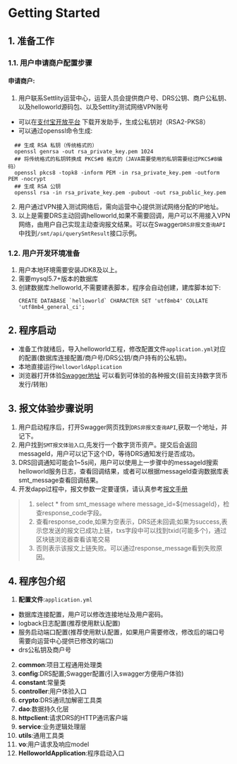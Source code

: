 # Getting Started
## 1. 准备工作
### 1.1. 用户申请商户配置步骤
#### 申请商户:

 1. 用户联系Settlity运营中心，运营人员会提供商户号、DRS公钥、商户公私钥、以及helloworld源码包、以及Settlity测试网络VPN账号
  - 可以在[支付宝开放平台](https://ideservice.alipay.com/ide/getPluginUrl.htm?clientType=assistant&platform=win&channelType=WEB) 下载开发助手，生成公私钥对（RSA2-PKS8）
  - 可以通过openssl命令生成:
  ```shell script
    ## 生成 RSA 私钥（传统格式的）
    openssl genrsa -out rsa_private_key.pem 1024
    ## 将传统格式的私钥转换成 PKCS#8 格式的（JAVA需要使用的私钥需要经过PKCS#8编码）
    openssl pkcs8 -topk8 -inform PEM -in rsa_private_key.pem -outform PEM -nocrypt
    ## 生成 RSA 公钥
    openssl rsa -in rsa_private_key.pem -pubout -out rsa_public_key.pem
  ```
 2. 用户通过VPN接入测试网络后，需向运营中心提供测试网络分配的IP地址。
 3. 以上是需要DRS主动回调helloworld,如果不需要回调，用户可以不用接入VPN网络，由用户自己实现主动查询报文结果。可以在Swagger`DRS非报文查询API`中找到`/smt/api/querySmtResult`接口示例。
 
### 1.2. 用户开发环境准备

 1. 用户本地环境需要安装JDK8及以上。
 2. 需要mysql5.7+版本的数据库
 3. 创建数据库:helloworld,不需要建表脚本，程序会自动创建，建库脚本如下:
    ```
    CREATE DATABASE `helloworld` CHARACTER SET 'utf8mb4' COLLATE 'utf8mb4_general_ci';
    ```
## 2. 程序启动

- 准备工作就绪后，导入helloworld工程，修改配置文件`application.yml`对应的配置(数据库连接配置/商户号/DRS公钥/商户持有的公私钥)。
- 本地直接运行`HelloworldApplication`
- 浏览器打开体验[Swagger地址](http://localhost:18080/swagger-ui.html) 可以看到可体验的各种报文(目前支持数字货币发行/转账)
## 3. 报文体验步骤说明

 1. 用户启动程序后，打开Swagger网页找到`DRS非报文查询API`,获取一个地址，并记下。
 2. 用户找到`SMT报文体验入口`,先发行一个数字货币资产。提交后会返回messageId，用户可以记下这个ID，等待DRS通知发行是否成功。
 3. DRS回调通知可能会1~5s间，用户可以使用上一步骤中的messageId搜索helloworld服务日志，查看回调结果，或者可以根据messageId查询数据库表smt_message查看回调结果。
 4. 开发dapp过程中，报文参数一定要谨慎，请认真参考[报文手册](https://confluence.primeledger.cn/display/ProductManage/SMT+Reference+Guide++1.0.0)
  > 1. select * from smt_message where message_id=${messageId}，检查response_code字段。
  > 2. 查看response_code,如果为空表示，DRS还未回调;如果为success,表示您发送的报文已成功上链，txs字段中可以找到txid(可能多个)，通过区块链浏览器查看该笔交易
  > 3. 否则表示该报文上链失败。可以通过response_message看到失败原因。
## 4. 程序包介绍

  1. **配置文件**:`application.yml`
   - 数据库连接配置，用户可以修改连接地址及用户密码。
   - logback日志配置(推荐使用默认配置)
   - 服务启动端口配置(推荐使用默认配置，如果用户需要修改，修改后的端口号需要向运营中心提供已修改的端口)
   - drs公私钥及商户号
   
  2. **common**:项目工程通用处理类
  3. **config**:DRS配置;Swagger配置(引入swagger方便用户体验)
  4. **constant**:常量类
  5. **controller**:用户体验入口
  6. **crypto**:DRS通讯加解密工具类
  7. **dao**:数据持久化层
  8. **httpclient**:请求DRS的HTTP通讯客户端
  9. **service**:业务逻辑处理层
  10. **utils**:通用工具类
  11. **vo**:用户请求及响应model
  12. **HelloworldApplication**:程序启动入口